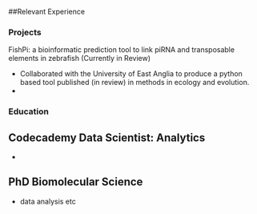 
##Relevant Experience
### Projects
FishPi: a bioinformatic prediction tool to link piRNA and transposable elements in zebrafish (Currently in Review)
- Collaborated with the University of East Anglia to produce a python based tool published (in review) in methods in ecology and evolution.
- 

### Education
## Codecademy Data Scientist: Analytics
- 
## PhD Biomolecular Science
- data analysis etc

 
